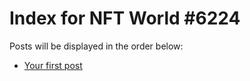 # Index for NFT World #6224
Posts will be displayed in the order below:

- [Your first post](./001-first.md)

